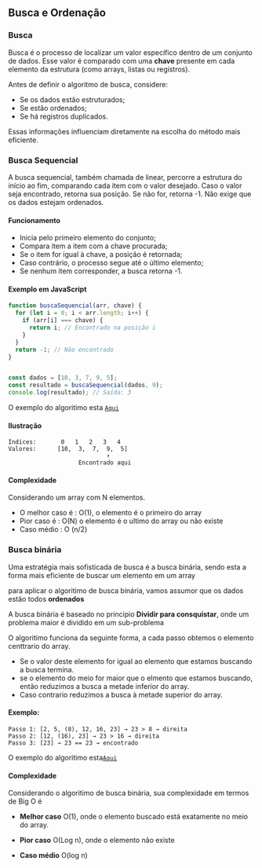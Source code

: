 ## Busca e Ordenação

### Busca

Busca é o processo de localizar um valor específico dentro de um conjunto de dados. Esse valor é comparado com uma **chave** presente em cada elemento da estrutura (como arrays, listas ou registros).

Antes de definir o algoritmo de busca, considere:
- Se os dados estão estruturados;
- Se estão ordenados;
- Se há registros duplicados.

Essas informações influenciam diretamente na escolha do método mais eficiente.

### Busca Sequencial

A busca sequencial, também chamada de linear, percorre a estrutura do início ao fim, comparando cada item com o valor desejado. Caso o valor seja encontrado, retorna sua posição. Se não for, retorna -1. Não exige que os dados estejam ordenados.

#### Funcionamento
- Inicia pelo primeiro elemento do conjunto;
- Compara item a item com a chave procurada;
- Se o item for igual à chave, a posição é retornada;
- Caso contrário, o processo segue até o último elemento;
- Se nenhum item corresponder, a busca retorna -1.

#### Exemplo em JavaScript
```javascript
function buscaSequencial(arr, chave) {
  for (let i = 0; i < arr.length; i++) {
    if (arr[i] === chave) {
      return i; // Encontrado na posição i
    }
  }
  return -1; // Não encontrado
}


const dados = [10, 3, 7, 9, 5];
const resultado = buscaSequencial(dados, 9);
console.log(resultado); // Saída: 3
```
O exemplo do algoritimo esta [`Aqui`](../04%20-%20Complexidade%20de%20algoritmos/busca_sequencial.java)


#### Ilustração
```
Índices:       0   1   2   3   4
Valores:      [10,  3,  7,  9,  5]
                            ↑
                    Encontrado aqui
```

#### Complexidade
Considerando um array com N elementos.
 * O melhor caso é : O(1), o elemento é o primeiro do array
 * Pior caso é : O(N) o elemento é o ultimo do array ou não existe
 * Caso médio : O (n/2)

 ### Busca binária
 Uma estratégia mais sofisticada de busca é a busca binária, sendo esta a forma mais eficiente de buscar um elemento em um array

 para aplicar o algoritimo de busca binária, vamos assumor que os dados estão todos **ordenados**

 A busca binária é baseado no principio **Dividir para consquistar**, onde um problema maior é dividido em um sub-problema

O algoritimo funciona da seguinte forma, a cada passo obtemos o elemento centtrario do array.
* Se o valor deste elemento for igual ao elemento que estamos buscando a busca termina.
* se o elemento do meio for maior que o elmento que estamos buscando, então reduzimos a busca a metade inferior do array.
* Caso contrario reduzimos a busca à metade superior do array.

#### Exemplo:
```
Passo 1: [2, 5, (8), 12, 16, 23] → 23 > 8 → direita
Passo 2: [12, (16), 23] → 23 > 16 → direita
Passo 3: [23] → 23 == 23 → encontrado
```



O exemplo do algoritimo esta[`Aqui`](./BuscaBinaria.java)

#### Complexidade
Considerando o algoritimo de busca binária, sua complexidade em termos de Big O é
* **Melhor caso** O(1), onde o elemento buscado está exatamente no meio do array.

* **Pior caso** O(Log n), onde o elemento não existe

* **Caso médio** O(log n)




